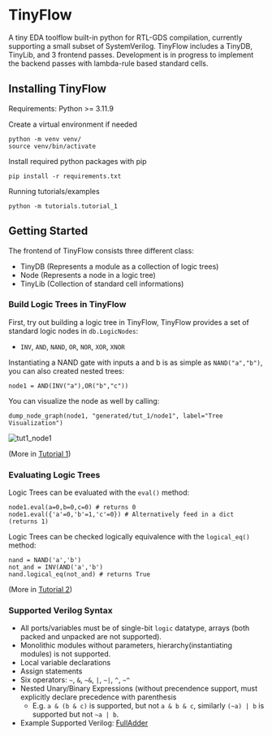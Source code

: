 # TinyFlow
A tiny EDA toolflow built-in python for RTL-GDS compilation, currently supporting a small subset of SystemVerilog.
TinyFlow includes a TinyDB, TinyLib, and 3 frontend passes. Development is in progress to implement the backend passes with lambda-rule based standard cells.

## Installing TinyFlow
Requirements: Python >= 3.11.9

Create a virtual environment if needed
```
python -m venv venv/ 
source venv/bin/activate
```

Install required python packages with pip
```
pip install -r requirements.txt
```

Running tutorials/examples
```
python -m tutorials.tutorial_1
```

## Getting Started
The frontend of TinyFlow consists three different class:
- TinyDB (Represents a module as a collection of logic trees)
- Node (Represents a node in a logic tree)
- TinyLib (Collection of standard cell informations)

### Build Logic Trees in TinyFlow 
First, try out building a logic tree in TinyFlow, TinyFlow provides a set of standard logic nodes in `db.LogicNodes`: 
- `INV`, `AND`, `NAND`, `OR`, `NOR`, `XOR`, `XNOR`

Instantiating a NAND gate with inputs a and b is as simple as `NAND("a","b")`, you can also created nested trees:
```
node1 = AND(INV("a"),OR("b","c"))
```

You can visualize the node as well by calling:
```
dump_node_graph(node1, "generated/tut_1/node1", label="Tree Visualization")
```
![tut1_node1](https://github.com/user-attachments/assets/479c35c6-faf3-43a4-9b21-57cf5e3be9ee)

(More in [Tutorial 1](tutorials/tutorial_1.py))

### Evaluating Logic Trees 
Logic Trees can be evaluated with the `eval()` method:
```
node1.eval(a=0,b=0,c=0) # returns 0
node1.eval({'a'=0,'b'=1,'c'=0}) # Alternatively feed in a dict (returns 1)
```
Logic Trees can be checked logically equivalence with the `logical_eq()` method:
```
nand = NAND('a','b')
not_and = INV(AND('a','b')
nand.logical_eq(not_and) # returns True
```
(More in [Tutorial 2](tutorials/tutorial_2.py))

### Supported Verilog Syntax
- All ports/variables must be of single-bit `logic` datatype, arrays (both packed and unpacked are not supported).
- Monolithic modules without parameters, hierarchy(instantiating modules) is not supported.
- Local variable declarations
- Assign statements
- Six operators: `~`, `&`, `~&`, `|`, `~|`, `^`, `~^`
- Nested Unary/Binary Expressions (without precendence support, must explicitly declare precedence with parenthesis
  - E.g. `a & (b & c)` is supported, but not `a & b & c`, similarly `(~a) | b` is supported but not `~a | b`.
- Example Supported Verilog: [FullAdder](https://github.com/fangzhonglyu/TinyFlow/blob/fbc21083a1282564b84b1a2b1780d2c8abd4efcf/verilog/FullAdder.sv#L1-L12)
